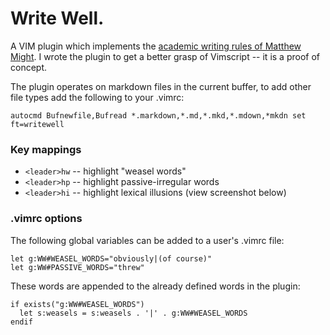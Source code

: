 # Write Well.

A VIM plugin which implements the [academic writing rules of Matthew Might](http://matt.might.net/articles/shell-scripts-for-passive-voice-weasel-words-duplicates/). I wrote the plugin to get a better grasp of Vimscript -- it is a proof of concept.

The plugin operates on markdown files in the current buffer, to add other file types add the following to your .vimrc:

    autocmd Bufnewfile,Bufread *.markdown,*.md,*.mkd,*.mdown,*mkdn set ft=writewell

### Key mappings

- `<leader>hw` -- highlight "weasel words"
- `<leader>hp` -- highlight passive-irregular words
- `<leader>hi` -- highlight lexical illusions (view screenshot below)

### .vimrc options

The following global variables can be added to a user's .vimrc file:

    let g:WW#WEASEL_WORDS="obviously|(of course)"
    let g:WW#PASSIVE_WORDS="threw"

These words are appended to the already defined words in the plugin:

    if exists("g:WW#WEASEL_WORDS")
      let s:weasels = s:weasels . '|' . g:WW#WEASEL_WORDS
    endif
